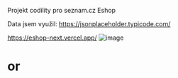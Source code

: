 Projekt codility pro seznam.cz 
Eshop

Data jsem využil: https://jsonplaceholder.typicode.com/

https://eshop-next.vercel.app/
![image](https://user-images.githubusercontent.com/43199888/127311391-d88f0438-767e-4669-a679-d1e557831462.png)

# or
